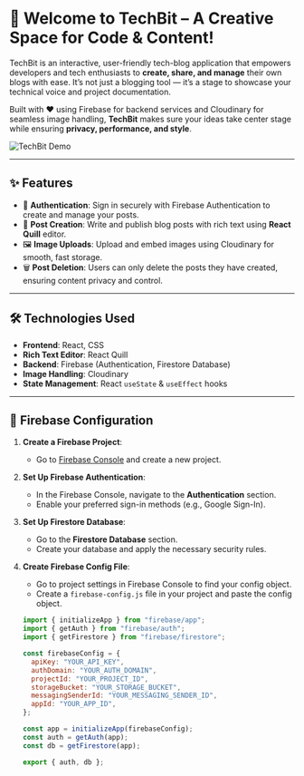 # 🚀 Welcome to TechBit – A Creative Space for Code & Content!

TechBit is an interactive, user-friendly tech-blog application that empowers developers and tech enthusiasts to **create, share, and manage** their own blogs with ease. It’s not just a blogging tool — it’s a stage to showcase your technical voice and project documentation.

Built with ❤️ using Firebase for backend services and Cloudinary for seamless image handling, **TechBit** makes sure your ideas take center stage while ensuring **privacy, performance, and style**.

![TechBit Demo](https://media.giphy.com/media/v1.Y2lkPTc5MGI3NjExdHNqZWw1cTNrM3I2Ymd5aXU5aTJ3OWZ2aDhsdGVsZXg2ZXllN3pzbCZlcD12MV9naWZzX3NlYXJjaCZjdD1n/JtBZmzjyx4eBfSHTBQ/giphy.gif)

---

## ✨ Features

- 🔐 **Authentication**: Sign in securely with Firebase Authentication to create and manage your posts.
- 📝 **Post Creation**: Write and publish blog posts with rich text using **React Quill** editor.
- 🖼️ **Image Uploads**: Upload and embed images using Cloudinary for smooth, fast storage.
- 🗑️ **Post Deletion**: Users can only delete the posts they have created, ensuring content privacy and control.

---

## 🛠️ Technologies Used

- **Frontend**: React, CSS
- **Rich Text Editor**: React Quill
- **Backend**: Firebase (Authentication, Firestore Database)
- **Image Handling**: Cloudinary
- **State Management**: React `useState` & `useEffect` hooks

---

## 🔧 Firebase Configuration

1. **Create a Firebase Project**:
   - Go to [Firebase Console](https://console.firebase.google.com/) and create a new project.

2. **Set Up Firebase Authentication**:
   - In the Firebase Console, navigate to the **Authentication** section.
   - Enable your preferred sign-in methods (e.g., Google Sign-In).

3. **Set Up Firestore Database**:
   - Go to the **Firestore Database** section.
   - Create your database and apply the necessary security rules.

4. **Create Firebase Config File**:
   - Go to project settings in Firebase Console to find your config object.
   - Create a `firebase-config.js` file in your project and paste the config object.

   ```javascript
   import { initializeApp } from "firebase/app";
   import { getAuth } from "firebase/auth";
   import { getFirestore } from "firebase/firestore";
   
   const firebaseConfig = {
     apiKey: "YOUR_API_KEY",
     authDomain: "YOUR_AUTH_DOMAIN",
     projectId: "YOUR_PROJECT_ID",
     storageBucket: "YOUR_STORAGE_BUCKET",
     messagingSenderId: "YOUR_MESSAGING_SENDER_ID",
     appId: "YOUR_APP_ID",
   };

   const app = initializeApp(firebaseConfig);
   const auth = getAuth(app);
   const db = getFirestore(app);

   export { auth, db };
